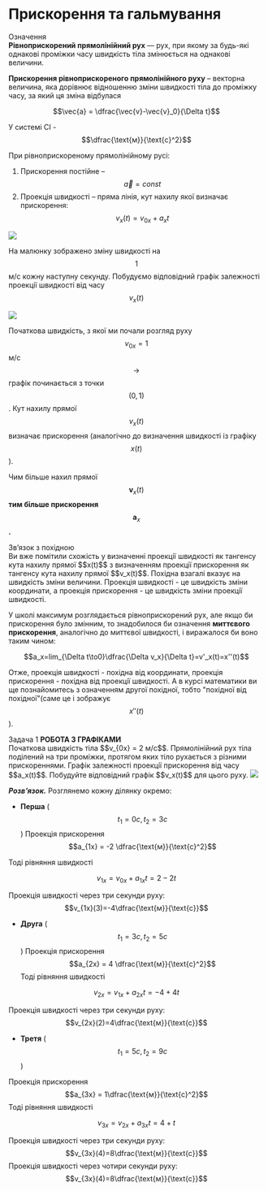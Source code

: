 # Прискорення та гальмування

<div class="eoz-wrap">
<span class="eoz">Означення</span>
<div class="eoz-text">
<b>Рiвноприскорений прямолiнiйний рух</b> — рух, при якому за будь-якi однаковi промiжки часу швидкiсть тiла змiнюється на однаковi величини.
<p></p>
<b>Прискорення рiвноприскореного прямолiнiйного руху</b> – векторна величина, яка дорiвнює вiдношенню змiни швидкостi тiла до промiжку часу, за який ця змiна вiдбулася

$$\vec{a} = \dfrac{\vec{v}-\vec{v}_0}{\Delta t}$$


У системi СI - $$\dfrac{\text{м}}{\text{с}^2}$$

</div>
</div>

При рiвноприскореному прямолiнiйному русi:
1. Прискорення постiйне – $$\vec{a}=const$$
2. Проекцiя швидкостi – пряма лiнiя, кут нахилу якої визначає прискорення:
$$v_x(t)=v_{0x}+a_xt$$

<img class="image"  src="https://rawgit.com/chudaol/ed-era-book-physics/master/images/chapter_2/3.svg" />

На малюнку зображено змiну швидкостi на $$1$$ м/с кожну наступну секунду. Побудуємо вiдповiдний графiк залежностi проекцiї швидкостi вiд часу $$v_x(t)$$

<img class="image"  src="https://rawgit.com/chudaol/ed-era-book-physics/master/images/chapter_2/4.svg" />

Початкова швидкiсть, з якої ми почали розгляд руху $$v_{0x}= 1$$ м/с $$\rightarrow$$ графiк починається з точки $$(0,1)$$. Кут нахилу прямої $$v_x(t)$$ визначає прискорення (аналогiчно до визначення швидкостi iз графiку $$x(t)$$).

<p1>Чим бiльше нахил прямої</p1> $$\boldsymbol v_x(t)$$ <b>тим бiльше прискорення</b> $$\boldsymbol a_x$$<b>.</b>


<div class="add-wrap">
<span class="add">Зв’язок з похiдною</span>
<div class="add-text">
Ви вже помiтили схожiсть у визначеннi проекцiї швидкостi як тангенсу кута нахилу прямої $$x(t)$$ з визначенням проекцiї прискорення як тангенсу кута нахилу прямої $$v_x(t)$$. Похiдна взагалi вказує на швидкiсть змiни величини. Проекцiя швидкостi - це швидкiсть змiни координати, а проекцiя прискорення - це швидкiсть змiни проекцiї швидкостi.

У школi максимум розглядається рiвноприскорений рух, але якщо би прискорення було змiнним, то знадобилося би означення <b>миттєвого прискорення</b>, аналогiчно до миттєвої швидкостi, i виражалося би воно таким чином:

$$a_x=lim_{\Delta t\to0}\dfrac{\Delta v_x}{\Delta t}=v'_x(t)=x''(t)$$

Отже, проекцiя швидкостi - похiдна вiд координати, проекцiя прискорення - похiдна вiд проекцiї швидкостi. А в курсi математики ви ще познайомитесь з означенням другої похiдної, тобто "похiдної вiд похiдної"(саме це i зображує $$x''(t)$$).
</div>
</div>


<div class="task-wrap">
<span class="task">Задача 1</span> <b>РОБОТА З ГРАФIКАМИ</b>
<div class="task-text">
Початкова швидкiсть тiла $$v_{0x} = 2 м/с$$. Прямолiнiйний рух тiла подiлений на три промiжки, протягом яких тiло рухається з рiзними прискореннями. Графiк залежностi проекцiї прискорення вiд часу $$a_x(t)$$. Побудуйте вiдповiдний графiк $$v_x(t)$$ для цього руху.

<img class="image"  src="https://rawgit.com/chudaol/ed-era-book-physics/master/images/chapter_2/4.svg" />


<b><i>Розв’язок.</i></b> Розглянемо кожну дiлянку окремо:

* <b>Перша</b> ($$t_1 = 0c, t_2 = 3c$$)
Проекцiя прискорення $$a_{1x} = -2 \dfrac{\text{м}}{\text{c}^2}$$

Тодi рiвняння швидкостi

$$v_{1x}=v_{0x}+a_{1x}t=2-2t$$

Проекцiя швидкостi через три секунди руху: $$v_{1x}(3)=-4\dfrac{\text{м}}{\text{c}}$$

* <b>Друга</b> ($$t_1 = 3c, t_2 = 5c$$)
Проекцiя прискорення $$a_{2x} = 4 \dfrac{\text{м}}{\text{c}^2}$$
Тодi рiвняння швидкостi 

$$v_{2x}=v_{1x}+a_{2x}t=-4+4t$$

Проекцiя швидкостi через три секунди руху: $$v_{2x}(2)=4\dfrac{\text{м}}{\text{c}}$$

* <b>Третя</b> ($$t_1 = 5c, t_2 = 9c$$)

Проекцiя прискорення $$a_{3x} = 1\dfrac{\text{м}}{\text{c}^2}$$
Тодi рiвняння швидкостi 

$$v_{3x}=v_{2x}+a_{3x}t=4+t$$

Проекцiя швидкостi через три секунди руху: $$v_{3x}(4)=8\dfrac{\text{м}}{\text{c}}$$
Проекцiя швидкостi через чотири секунди руху: $$v_{3x}(4)=8\dfrac{\text{м}}{\text{c}}$$
</div>
</div>



	